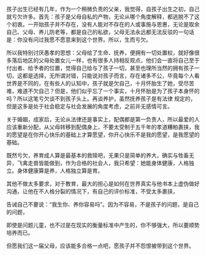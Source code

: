 孩子出生已经有几年，作为一个稍微负责的父亲，我觉得，自孩子出生之初，自己就亏欠许多。首先：孩子是父母自私的产物，无论从哪个角度解释，都逃脱不了这个初衷。一开始孩子并不存在，没有人能对不存在的人或事施与恩惠，无论是取余自己、父母、养儿防老等，都是自己的私欲，父母无法永远都无法反驳的一句话是：你没有问过我愿不愿意来到这个世界。所以，生而亏欠。

所以我特别讨厌愚孝的思想：父母给了生命、抚养，便拥有一切处置权，就好像很多落后地区的父母处置女儿一样，也有很多人持相反观点，他们会一直将自己至于付出者、给予者的位置，觉得自己给与了孩子一切，甚至也理所当然的拥有孩子一切，这都是选择，无所谓对错，只能说对孩子而言，存在诸多不公，毕竟每个人看世界是不同的，在有些人的认知中，孩子就是欠自己，十月怀胎生了她，受尽苦难，难道不欠自己？但是，他们似乎忘了一个事实，十月怀胎是为了孩子本身怀的吗？所以这笔亏欠谈不到孩子头上。再谈养护，虽然抚养孩子是有法律 规定的，但是这多是处于社会稳定与社会发展的角度考虑，之前并无感情可言。


关于婚姻，成家后，无论从法律还是事实上，配偶都是第一负责人，所以最爱的人应该重新分配，从父母转移到配偶身上，不要太受制于五千年的孝道糟粕裹挟，我的愿望是在你开心快乐的基础上才算愿望，你开心快乐不是我的愿望，是我愿望的基础。


既然亏欠，养育成人算是最基本的救赎吧，无果只是简单的养大，确实与牲畜无异，飞禽走兽皆能做到，作为合格的社会人，我只希望：她能身体健康，人格独立。身体健康算是养，人格独立算是育。

其他不做太多要求，对于教育，最大的担心是如何在世界真实与他书本上虚伪做好沟通，让他在不人格分裂的情况下，有自己的评价标准，不受太多裹挟，

告诫自己不要说：“我生你、养你容易吗”。因为不容易，不是孩子的问题，是自己的问题，

即使是问题儿童，也不过是在现实的衡量标准中产生的，你不够强大，所以要顺势培养而已。

但愿我们这一届父母，应该能多合格一点吧，愿孩子并不怨恨被带到这个世界。